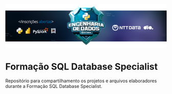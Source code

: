 ![NTTDATA](https://github.com/joaopaulonsilva/Bootcamp_NTT_DATA_Engenharia_de_Dados/blob/main/capa.png)
# Formação SQL Database Specialist

Repositório para compartilhamento os projetos e arquivos elaboradores durante a Formação SQL Database Specialist.
